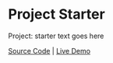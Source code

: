 # Project Starter

Project: starter text goes here

[Source Code](./README.md) | [Live Demo](https://gattuso.dev/js-projects/#/index)
